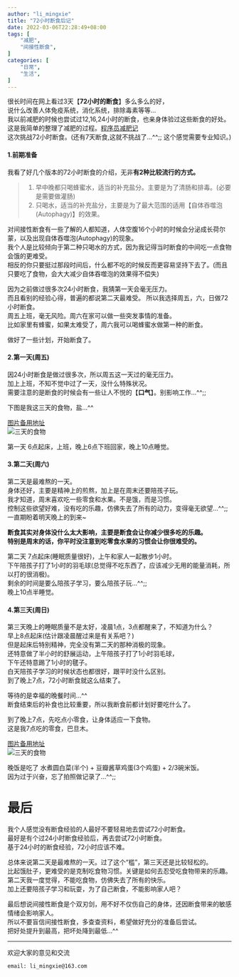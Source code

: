 ```yaml
---
author: "li_mingxie"
title: "72小时断食后记"
date: 2022-03-06T22:28:49+08:00
tags: [
    "减肥",
    "间接性断食",
]
categories: [
    "日常",
    "生活",
]
---
```


很长时间在网上看过3天【**72小时的断食**】多么多么的好，  
说什么改善人体免疫系统，消化系统，排除毒素等等...  
我以前减肥的时候也尝试过12,16,24小时的断食，也亲身体验过这些断食的好处。  <!--more-->
这是我简单的整理了减肥的过程。[程序员减肥记](https://limingxie.github.io/limingxie/diet/)  
这次挑战72小时断食。(还有7天断食,这就不挑战了...^^;; 这个感觉需要专业知识。)

#### 1.前期准备

我看了好几个版本的72小时断食的介绍，无非**有2种比较流行的方式。**  

> 1. 早中晚都只喝蜂蜜水，适当的补充盐分。主要是为了清肠和排毒。(必要是需要做灌肠)
> 2. 只喝水，适当的补充盐分，主要是为了最大范围的适用【自体吞噬泡(Autophagy)】的效果。

对间接性断食有一些了解的人都知道，人体空腹16个小时的时候会分泌成长荷尔蒙，以及出现自体吞噬泡(Autophagy)的现象。  
我个人是比较倾向于第二种只喝水的方式，因为我记得当时断食的中间吃一点食物会饿的更难受。  
相反的你只要挺过那段时间后，什么都不吃的时候反而更容易坚持下去了。(而且只要吃了食物，会大大减少自体吞噬泡的效果得不偿失)  

因为之前做过很多次24小时断食，我猜第一天会毫无压力。  
而且看别的经验心得，普遍的都说第二天最难受。 所以我选择周五，六，日做72小时断食。  
周五上班，毫无风险。周六在家可以做一些突发事情的准备。  
比如家里有蜂蜜，如果太难受了，周六我可以喝蜂蜜水做第一种的断食。  

做好了一些计划，开始断食了。

#### 2.第一天(周五)

因24小时断食是做过很多次，所以周五这一天过的毫无压力。  
加上上班，不知不觉中过了一天，没什么特殊状况。  
需要注意的是断食的时候会有一些让人不悦的【**口气**】。别影响工作...^^;;

下图是我这三天的食物，盐...^^

[图片备用地址](https://limingxie.github.io/images/diet/yan.png)  
![三天的食物](https://mingxie-blog.oss-cn-beijing.aliyuncs.com/image/diet/yan.png?x-oss-process=image/resize,h_300,m_lfit)

第一天 6点起床，上班，晚上6点下班回家，晚上10点睡觉。

#### 3.第二天(周六)

第二天是最难熬的一天。  
身体还好，主要是精神上的煎熬，加上是在周末还要陪孩子玩。  
我才知道，周末喜欢吃一些零食和水果。不是饿，而是习惯。  
控制这些欲望好难，没有吃的乐趣，仿佛失去了所有的动力，变得毫无欲望...^^;;  
一直期盼着明天晚上的到来~  

**断食其实对身体没什么太大影响，主要是断食会让你减少很多吃的乐趣。**  
**特别是周末的话，你平时没注意到吃零食水果的习惯会让你很难受的。**

第二天 7点起床(睡眠质量很好)，上午和家人一起散步1小时。  
下午陪孩子打了1小时的羽毛球(总觉得不吃东西了，应该减少无用的能量消耗，所以打的很消极)。  
剩余的时间是要么陪孩子学习，要么陪孩子玩...^^;;  
晚上10点半睡觉。

#### 4.第三天(周日)

第三天晚上的睡眠质量不是太好，凌晨1点，3点都醒来了，不知道为什么？  
早上8点起床(估计跟凌晨醒过来是有关系吧？)  
但是起床后特别精神，完全没有第二天的那种消极的现象。  
还特意做了半小时的舒展运动，上午陪孩子打了1小时羽毛球，  
下午还特意踢了1小时的毽子。  
白天陪孩子学习的时候状态也都很好，跟平时没什么区别。  
到了晚上7点，72小时断食就这么结束了。  

等待的是幸福的晚餐时间...^^  
断食结束后的补食也比较重要，所以我断食前都计划好要吃什么了。

到了晚上7点，先吃点小零食，让身体适应一下食物。  
这是我7点吃的零食，巴旦木。

[图片备用地址](https://limingxie.github.io/images/diet/badamu.png)  
![三天的食物](https://mingxie-blog.oss-cn-beijing.aliyuncs.com/image/diet/badamu.png?x-oss-process=image/resize,h_300,m_lfit)

晚饭是吃了 水煮圆白菜(半个) + 豆瓣酱草鸡蛋(3个鸡蛋) + 2/3碗米饭。  
因为过于兴奋，忘了拍照做记录了...^^;;

# 最后

我个人感觉没有断食经验的人最好不要轻易地去尝试72小时断食。  
最好是有个过24小时断食经验后，再去尝试72小时断食。  
基于24小时的断食经验，72小时应该不难。  

总体来说第二天是最难熬的一天。过了这个“槛”，第三天还是比较轻松的。  
比起饿肚子，更难受的是克制吃食物习惯。关键是如何去忍受吃食物带来的乐趣。  
第二天我一度觉得，不能吃食物，仿佛失去了所有的快乐。  
加上还要陪孩子学习和玩耍，为了自己断食，不能影响家人吧？

最后想说间接性断食是个双刃剑，用不好不仅伤自己的身体，还因断食带来的敏感情绪会影响家人。  
所以不要盲信间接性断食，多查查资料，希望做好充分的准备后尝试。  
把好处提升到最高，把坏处降到最低...^^

----------------------------------------------
欢迎大家的意见和交流

`email: li_mingxie@163.com`
